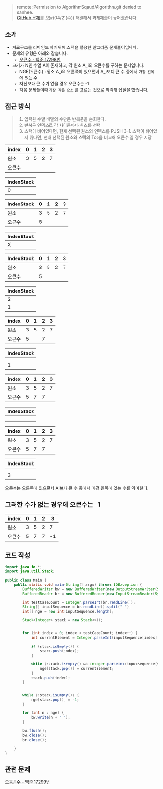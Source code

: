 > remote: Permission to AlgorithmSqaud/Algorithm.git denied to sanhee. <BR>
> [GitHub 문제](https://recoveryman.tistory.com/392)를 오늘(04/21(수)) 해결해서 과제제출이 늦어졌습니다.

## 소개

- 자료구조를 리마인드 하기위해 스택을 활용한 알고리즘 문제풀이입니다.
- 문제의 유형은 아래와 같습니다.
  - [오큰수 - 백준 17298번](https://www.acmicpc.net/problem/17298)
- 크키가 N인 수열 A이 존재하고, 각 원소 A_i의 오큰수를 구하는 문제입니다.
  - NGE(오큰수) : 원소 A_i의 오른쪽에 있으면서 A_i보다 큰 수 중에서 `가장 왼쪽`에 있는 수
  - 자신보다 큰 수가 없을 경우 오큰수는 -1
  - 처음 문제풀이때 `가장 작은 요소` 를 고르는 것으로 착각해 삽질을 했습니다.

## 접근 방식

> 1. 입력된 수열 배열의 수만큼 반복문을 순회한다.
> 2. 반복문 인덱스로 각 사이클마다 원소를 선택
> 3. 스택이 비어있다면, 현재 선택된 원소의 인덱스를 PUSH
> 3-1. 스택이 비어있지 않다면, 현재 선택된 원소와 스택의 Top을 비교해 오큰수 일 경우 저장


| index  | 0    | 1    | 2    | 3    |
| ------ | ---- | ---- | ---- | ---- |
| 원소   | 3    | 5    | 2    | 7    |
| 오큰수 |      |      |      |      |



| IndexStack |
| ----- |
| 0     |



| IndexStack  | 0    | 1    | 2    | 3    |
| ------ | ---- | ---- | ---- | ---- |
| 원소   | 3    | 5    | 2    | 7    |
| 오큰수 | 5    |      |      |      |



| IndexStack |
| ----- |
| X     |



| IndexStack  | 0    | 1    | 2    | 3    |
| ------ | ---- | ---- | ---- | ---- |
| 원소   | 3    | 5    | 2    | 7    |
| 오큰수 | 5    |      |      |      |



| IndexStack |
| ----- |
| 2     |
| 1     |



| index  | 0    | 1    | 2    | 3    |
| ------ | ---- | ---- | ---- | ---- |
| 원소   | 3    | 5    | 2    | 7    |
| 오큰수 | 5    |      | 7    |      |



| IndexStack |
| ----- |
|       |
|       |
| 1     |





| index  | 0    | 1    | 2    | 3    |
| ------ | ---- | ---- | ---- | ---- |
| 원소   | 3    | 5    | 2    | 7    |
| 오큰수 | 5    | 7    | 7    |      |



| IndexStack |
| ----- |
|       |
|       |
|       |



| index  | 0    | 1    | 2    | 3    |
| ------ | ---- | ---- | ---- | ---- |
| 원소   | 3    | 5    | 2    | 7    |
| 오큰수 | 5    | 7    | 7    |      |



| IndexStack |
| ----- |
|       |
|       |
| 3     |



오큰수는 오른쪽에 있으면서 Ai보다 큰 수 중에서 가장 왼쪽에 있는 수를 의미한다. 

## 그러한 수가 없는 경우에 오큰수는  -1

| index  | 0    | 1    | 2    | 3    |
| ------ | ---- | ---- | ---- | ---- |
| 원소   | 3    | 5    | 2    | 7    |
| 오큰수 | 5    | 7    | 7    | -1   |



## 코드 작성

```java
import java.io.*;
import java.util.Stack;

public class Main {
    public static void main(String[] args) throws IOException {
        BufferedWriter bw = new BufferedWriter(new OutputStreamWriter(System.out));
        BufferedReader br = new BufferedReader(new InputStreamReader(System.in));

        int testCaseCount = Integer.parseInt(br.readLine());
        String[] inputSequence = br.readLine().split(" ");
        int[] nge = new int[inputSequence.length];

        Stack<Integer> stack = new Stack<>();


        for (int index = 0; index < testCaseCount; index++) {
            int currentElement = Integer.parseInt(inputSequence[index]);

            if (stack.isEmpty()) {
                stack.push(index);
            }

            while (!stack.isEmpty() && Integer.parseInt(inputSequence[stack.peek()]) < currentElement){
                nge[stack.pop()] = currentElement;
            }
            stack.push(index);
        }


        while (!stack.isEmpty()) {
            nge[stack.pop()] = -1;
        }

        for (int n : nge) {
            bw.write(n + " ");
        }

        bw.flush();
        bw.close();
        br.close();

    }
}
```



## 관련 문제

[오등큰수 - 백준 17299번](https://www.acmicpc.net/problem/17299)



